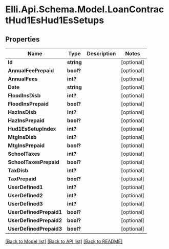# Elli.Api.Schema.Model.LoanContractHud1EsHud1EsSetups
## Properties

Name | Type | Description | Notes
------------ | ------------- | ------------- | -------------
**Id** | **string** |  | [optional] 
**AnnualFeePrepaid** | **bool?** |  | [optional] 
**AnnualFees** | **int?** |  | [optional] 
**Date** | **string** |  | [optional] 
**FloodInsDisb** | **int?** |  | [optional] 
**FloodInsPrepaid** | **bool?** |  | [optional] 
**HazInsDisb** | **int?** |  | [optional] 
**HazInsPrepaid** | **bool?** |  | [optional] 
**Hud1EsSetupIndex** | **int?** |  | [optional] 
**MtgInsDisb** | **int?** |  | [optional] 
**MtgInsPrepaid** | **bool?** |  | [optional] 
**SchoolTaxes** | **int?** |  | [optional] 
**SchoolTaxesPrepaid** | **bool?** |  | [optional] 
**TaxDisb** | **int?** |  | [optional] 
**TaxPrepaid** | **bool?** |  | [optional] 
**UserDefined1** | **int?** |  | [optional] 
**UserDefined2** | **int?** |  | [optional] 
**UserDefined3** | **int?** |  | [optional] 
**UserDefinedPrepaid1** | **bool?** |  | [optional] 
**UserDefinedPrepaid2** | **bool?** |  | [optional] 
**UserDefinedPrepaid3** | **bool?** |  | [optional] 

[[Back to Model list]](../README.md#documentation-for-models) [[Back to API list]](../README.md#documentation-for-api-endpoints) [[Back to README]](../README.md)


